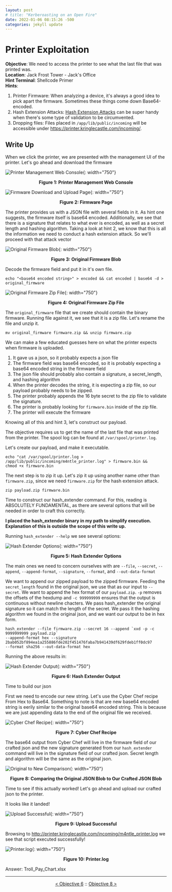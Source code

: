 ```yaml
---
layout: post
# title: "Kerberoasting on an Open Fire"
date: 2022-01-06 08:15:26 -500
categories: jekyll update
---
```


# Printer Exploitation

**Objective**: We need to access the printer to see what the last file that was printed was.  
**Location**: Jack Frost Tower - Jack's Office  
**Hint Terminal**: Shellcode Primer  
**Hints**:
1. Printer Firmware: When analyzing a device, it's always a good idea to pick apart the firmware. Sometimes these things come down Base64-encoded.
2. Hash Extension Attacks: [Hash Extension Attacks](https://blog.skullsecurity.org/2012/everything-you-need-to-know-about-hash-length-extension-attacks) can be super handy when there's some type of validation to be circumvented.
3. Dropping files: Files placed in `/app/lib/public/incoming` will be accessible under https://printer.kringlecastle.com/incoming/.

## Write Up

When we click the printer, we are presented with the management UI of the printer. Let's go ahead and download the firmware

![Printer Management Web Console](/assets/img/2021_sans_hhc/obj/obj07/picture_1.png){: width="750"}
<p align="center"><strong>Figure 1: Printer Management Web Console</strong></p>

![Firmware Download and Upload Page](/assets/img/2021_sans_hhc/obj/obj07/picture_2.png){: width="750"}
<p align="center"><strong>Figure 2: Firmware Page</strong></p>

The printer provides us with a JSON file with several fields in it. As hint one suggests, the firmware itself is base64 encoded. Additionally, we see that there is a signature that relates to what ever is encoded, as well as a secret length and hashing algorithm. Taking a look at hint 2, we know that this is all the information we need to conduct a hash extension attack. So we'll proceed with that attack vector

![Original Firmware Blob](/assets/img/2021_sans_hhc/obj/obj07/picture_3.png){: width="750"}
<p align="center"><strong>Figure 3: Original Firmware Blob</strong></p>

Decode the firmware field and put it in it's own file.

`echo "<base64 encoded string>" > encoded && cat encoded | base64 -d > original_firmware`

![Original Firmware Zip File](/assets/img/2021_sans_hhc/obj/obj07/picture_4.png){: width="750"}
<p align="center"><strong>Figure 4: Original Firmware Zip File</strong></p>

The `original_firmware` file that we create should contain the binary firmware. Running file against it, we see that it is a zip file. Let's rename the file and unzip it.

```
mv original_firmware firmware.zip && unzip firmware.zip
```

We can make a few educated guesses here on what the printer expects when firmware is uploaded.
1. It gave us a json, so it probably expects a json file
2. The firmware field was base64 encoded, so it is probably expecting a base64 encoded string in the firmware field
3. The json file should probably also contain a signature, a secret_length, and hashing algorithm
4. When the printer decodes the string, it is expecting a zip file, so our payload probably needs to be zipped.
5. The printer probably appends the 16 byte secret to the zip file to validate the signature.
6. The printer is probably looking for `firmware.bin` inside of the zip file.
7. The printer will execute the firmware

Knowing all of this and hint 3, let's construct our payload.

The objective requires us to get the name of the last file that was printed from the printer. The spool log can be found at `/var/spool/printer.log`.

Let's create our payload, and make it executable.

```
echo "cat /var/spool/printer.log > /app/lib/public/incoming/m4ntle_printer.log" > firmware.bin && 
chmod +x firmware.bin
```

The next step is to zip it up. Let's zip it up using another name other than `firmware.zip`, since we need `firmware.zip` for the hash extension attack.

```
zip payload.zip firmware.bin
```

Time to construct our hash_extender command. For this, reading is ABSOLUTELY FUNDAMENTAL, as there are several options that will be needed in order to craft this correctly.

**I placed the hash_extender binary in my path to simplify execution. Explanation of this is outside the scope of this write up.**

Running `hash_extender --help` we see several options:

![Hash Extender Options](/assets/img/2021_sans_hhc/obj/obj07/picture_8.png){: width="750"}
<p align="center"><strong>Figure 5: Hash Extender Options</strong></p>

The main ones we need to concern ourselves with are `--file`, `--secret`, `--append`, `--append-format`, `--signature`, `--format`, and `--out-data-format`

We want to append our zipped payload to the zipped firmware. Feeding the `secret_length` found in the original json, we use that as our input to `--secret`. We want to append the hex format of our `payload.zip`. `-p` removes the offsets of the hexdump and `-c 999999999` ensures that the output is continuous without newline chacters. We pass hash_extender the original signature so it can match the length of the secret. We pass it the hashing algorithm we found in the original json, and we want our output to be in hex form.

```
hash_extender --file firmware.zip --secret 16 --append `xxd -p -c 9999999999 payload.zip` 
--append-format hex --signature 2bab052bf894ea1a255886fde202f451476faba7b941439df629fdeb1ff0dc97 
--format sha256 --out-data-format hex
```

Running the above results in:

![Hash Extender Output](/assets/img/2021_sans_hhc/obj/obj07/picture_9.png){: width="750"}
<p align="center"><strong>Figure 6: Hash Extender Output</strong></p>

Time to build our json

First we need to encode our new string. Let's use the Cyber Chef recipe From Hex to Base64. Something to note is that are new base64 encoded string is eerily similar to the original base64 encoded string. This is because we are just appending data to the end of the original file we received.

![Cyber Chef Recipe](/assets/img/2021_sans_hhc/obj/obj07/picture_10.png){: width="750"}
<p align="center"><strong>Figure 7: Cyber Chef Recipe</strong></p>

The base64 output from Cyber Chef will live in the firmware field of our crafted json and the new signature generated from our `hash_extender` command will live in the signature field of our crafted json. Secret length and algorithm will be the same as the original json.

![Original to New Comparison](/assets/img/2021_sans_hhc/obj/obj07/picture_11.png){: width="750"}
<p align="center"><strong>Figure 8: Comparing the Original JSON Blob to Our Crafted JSON Blob</strong></p>

Time to see if this actually worked! Let's go ahead and upload our crafted json to the printer.

It looks like it landed!

![Upload Successful](/assets/img/2021_sans_hhc/obj/obj07/picture_13.png){: width="750"}
<p align="center"><strong>Figure 9: Upload Successful</strong></p>

Browsing to http://printer.kringlecastle.com/incoming/m4ntle_printer.log we see that script executed successfully!

![Printer.log](/assets/img/2021_sans_hhc/obj/obj07/picture_1.png){: width="750"}
<p align="center"><strong>Figure 10: Printer.log</strong></p>

Answer: Troll_Pay_Chart.xlsx

---
<p align="center"><a href="/write_ups/2021_sans_hhc/obj/2022-01-06-SANS-Holiday-Hack-Objective-6">< Objective 6</a> :: <a href="/write_ups/2021_sans_hhc/obj/2022-01-06-SANS-Holiday-Hack-Objective-8">Objective 8 ></a></p>